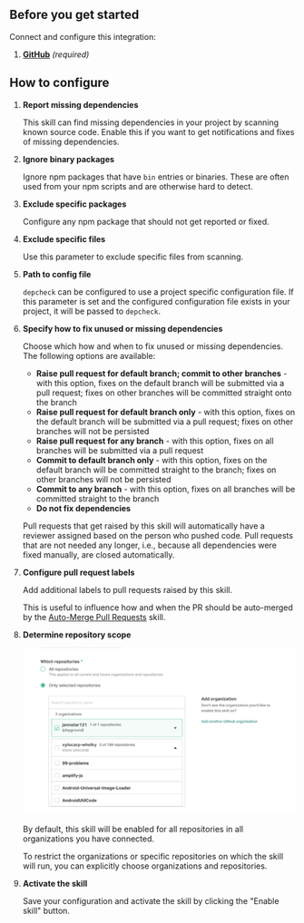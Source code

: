 ## Before you get started

Connect and configure this integration:

1.  [**GitHub**][github] _(required)_

[github]: https://go.atomist.com/catalog/integration/github "GitHub Integration"

## How to configure

1.  **Report missing dependencies**

    This skill can find missing dependencies in your project by scanning known
    source code. Enable this if you want to get notifications and fixes of
    missing dependencies.

1.  **Ignore binary packages**

    Ignore npm packages that have `bin` entries or binaries. These are often
    used from your npm scripts and are otherwise hard to detect.

1.  **Exclude specific packages**

    Configure any npm package that should not get reported or fixed.

1.  **Exclude specific files**

    Use this parameter to exclude specific files from scanning.

1.  **Path to config file**

    `depcheck` can be configured to use a project specific configuration file.
    If this parameter is set and the configured configuration file exists in
    your project, it will be passed to `depcheck`.

1.  **Specify how to fix unused or missing dependencies**

    Choose which how and when to fix unused or missing dependencies. The
    following options are available:

    -   **Raise pull request for default branch; commit to other branches** -
        with this option, fixes on the default branch will be submitted via a
        pull request; fixes on other branches will be committed straight onto
        the branch
    -   **Raise pull request for default branch only** - with this option, fixes
        on the default branch will be submitted via a pull request; fixes on
        other branches will not be persisted
    -   **Raise pull request for any branch** - with this option, fixes on all
        branches will be submitted via a pull request
    -   **Commit to default branch only** - with this option, fixes on the
        default branch will be committed straight to the branch; fixes on other
        branches will not be persisted
    -   **Commit to any branch** - with this option, fixes on all branches will
        be committed straight to the branch
    -   **Do not fix dependencies**

    Pull requests that get raised by this skill will automatically have a
    reviewer assigned based on the person who pushed code. Pull requests that
    are not needed any longer, i.e., because all dependencies were fixed
    manually, are closed automatically.

1.  **Configure pull request labels**

    Add additional labels to pull requests raised by this skill.

    This is useful to influence how and when the PR should be auto-merged by the
    [Auto-Merge Pull Requests](https://go.atomist.com/catalog/skills/atomist/github-auto-merge-skill)
    skill.

1.  **Determine repository scope**

    ![Repository filter](docs/images/repo-filter.png)

    By default, this skill will be enabled for all repositories in all
    organizations you have connected.

    To restrict the organizations or specific repositories on which the skill
    will run, you can explicitly choose organizations and repositories.

1.  **Activate the skill**

    Save your configuration and activate the skill by clicking the "Enable
    skill" button.
